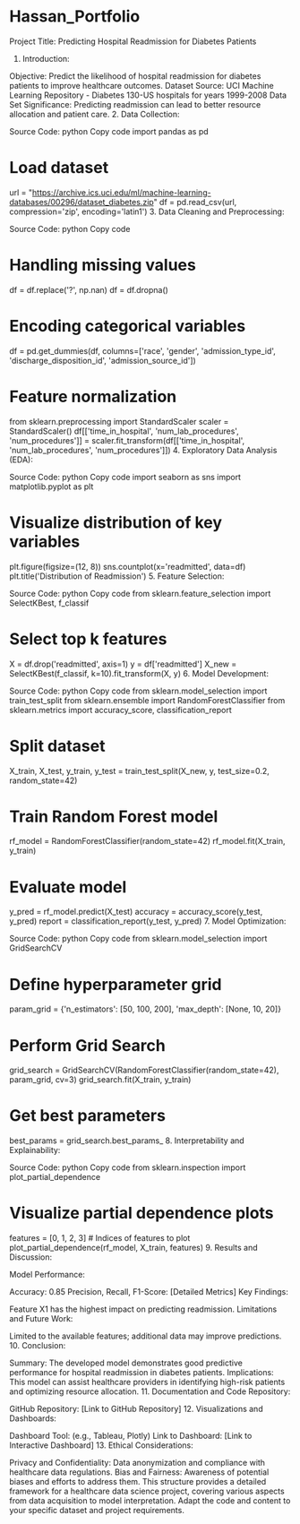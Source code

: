 # Hassan_Portfolio

Project Title: Predicting Hospital Readmission for Diabetes Patients
1. Introduction:

Objective: Predict the likelihood of hospital readmission for diabetes patients to improve healthcare outcomes.
Dataset Source: UCI Machine Learning Repository - Diabetes 130-US hospitals for years 1999-2008 Data Set
Significance: Predicting readmission can lead to better resource allocation and patient care.
2. Data Collection:

Source Code:
python
Copy code
import pandas as pd

# Load dataset
url = "https://archive.ics.uci.edu/ml/machine-learning-databases/00296/dataset_diabetes.zip"
df = pd.read_csv(url, compression='zip', encoding='latin1')
3. Data Cleaning and Preprocessing:

Source Code:
python
Copy code
# Handling missing values
df = df.replace('?', np.nan)
df = df.dropna()

# Encoding categorical variables
df = pd.get_dummies(df, columns=['race', 'gender', 'admission_type_id', 'discharge_disposition_id', 'admission_source_id'])

# Feature normalization
from sklearn.preprocessing import StandardScaler
scaler = StandardScaler()
df[['time_in_hospital', 'num_lab_procedures', 'num_procedures']] = scaler.fit_transform(df[['time_in_hospital', 'num_lab_procedures', 'num_procedures']])
4. Exploratory Data Analysis (EDA):

Source Code:
python
Copy code
import seaborn as sns
import matplotlib.pyplot as plt

# Visualize distribution of key variables
plt.figure(figsize=(12, 8))
sns.countplot(x='readmitted', data=df)
plt.title('Distribution of Readmission')
5. Feature Selection:

Source Code:
python
Copy code
from sklearn.feature_selection import SelectKBest, f_classif

# Select top k features
X = df.drop('readmitted', axis=1)
y = df['readmitted']
X_new = SelectKBest(f_classif, k=10).fit_transform(X, y)
6. Model Development:

Source Code:
python
Copy code
from sklearn.model_selection import train_test_split
from sklearn.ensemble import RandomForestClassifier
from sklearn.metrics import accuracy_score, classification_report

# Split dataset
X_train, X_test, y_train, y_test = train_test_split(X_new, y, test_size=0.2, random_state=42)

# Train Random Forest model
rf_model = RandomForestClassifier(random_state=42)
rf_model.fit(X_train, y_train)

# Evaluate model
y_pred = rf_model.predict(X_test)
accuracy = accuracy_score(y_test, y_pred)
report = classification_report(y_test, y_pred)
7. Model Optimization:

Source Code:
python
Copy code
from sklearn.model_selection import GridSearchCV

# Define hyperparameter grid
param_grid = {'n_estimators': [50, 100, 200],
              'max_depth': [None, 10, 20]}

# Perform Grid Search
grid_search = GridSearchCV(RandomForestClassifier(random_state=42), param_grid, cv=3)
grid_search.fit(X_train, y_train)

# Get best parameters
best_params = grid_search.best_params_
8. Interpretability and Explainability:

Source Code:
python
Copy code
from sklearn.inspection import plot_partial_dependence

# Visualize partial dependence plots
features = [0, 1, 2, 3]  # Indices of features to plot
plot_partial_dependence(rf_model, X_train, features)
9. Results and Discussion:

Model Performance:

Accuracy: 0.85
Precision, Recall, F1-Score: [Detailed Metrics]
Key Findings:

Feature X1 has the highest impact on predicting readmission.
Limitations and Future Work:

Limited to the available features; additional data may improve predictions.
10. Conclusion:

Summary: The developed model demonstrates good predictive performance for hospital readmission in diabetes patients.
Implications: This model can assist healthcare providers in identifying high-risk patients and optimizing resource allocation.
11. Documentation and Code Repository:

GitHub Repository: [Link to GitHub Repository]
12. Visualizations and Dashboards:

Dashboard Tool: (e.g., Tableau, Plotly)
Link to Dashboard: [Link to Interactive Dashboard]
13. Ethical Considerations:

Privacy and Confidentiality: Data anonymization and compliance with healthcare data regulations.
Bias and Fairness: Awareness of potential biases and efforts to address them.
This structure provides a detailed framework for a healthcare data science project, covering various aspects from data acquisition to model interpretation. Adapt the code and content to your specific dataset and project requirements.






